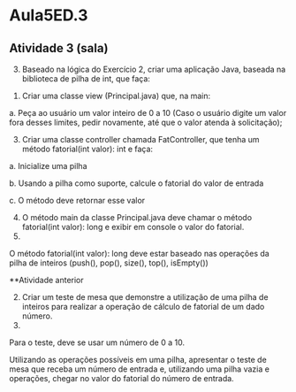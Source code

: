 # Aula5ED.3
## Atividade 3 (sala)

3. Baseado na lógica do Exercício 2, criar uma aplicação Java, baseada na biblioteca de pilha de int, que faça:
   
1) Criar uma classe view (Principal.java) que, na main:
   
a. Peça ao usuário um valor inteiro de 0 a 10 (Caso o usuário digite um valor fora desses limites, pedir novamente, até que o valor atenda à solicitação);

3) Criar uma classe controller chamada FatController, que tenha um método fatorial(int valor): int e faça:

a. Inicialize uma pilha

b. Usando a pilha como suporte, calcule o fatorial do valor de entrada

c. O método deve retornar esse valor

4) O método main da classe Principal.java deve chamar o método fatorial(int valor): long e exibir em console o valor do fatorial.
5) 
O método fatorial(int valor): long deve estar baseado nas operações da pilha de inteiros (push(), pop(), size(), top(), isEmpty())

**Atividade anterior

2. Criar um teste de mesa que demonstre a utilização de uma pilha de inteiros para realizar a operação de cálculo de  fatorial de um dado número.
3. 
Para o teste, deve se usar um número de 0 a 10.

Utilizando as operações possíveis em uma pilha, apresentar o teste de mesa que receba um número de entrada e, utilizando uma pilha vazia e operações, chegar no valor do fatorial do número de entrada.
